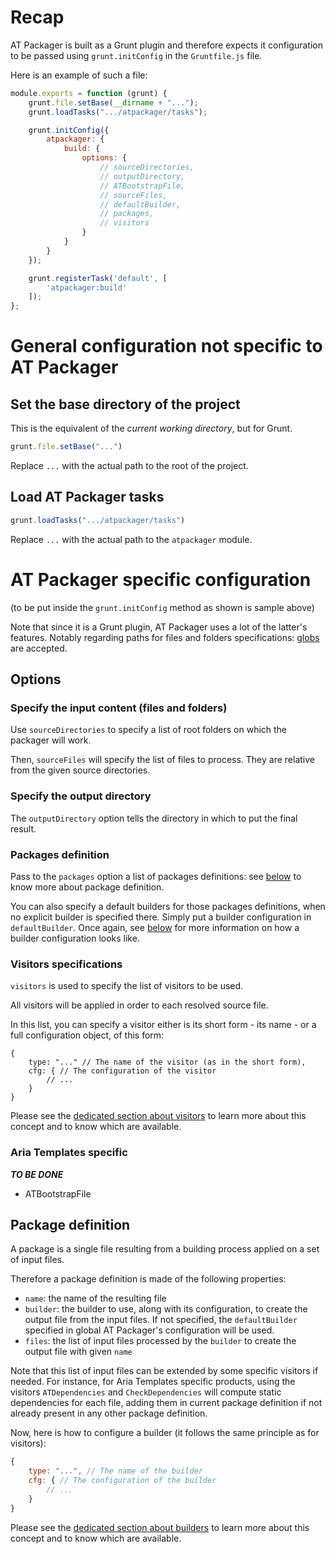 # Recap

AT Packager is built as a Grunt plugin and therefore expects it configuration to be passed using `grunt.initConfig` in the `Gruntfile.js` file.

Here is an example of such a file:

```javascript
module.exports = function (grunt) {
	grunt.file.setBase(__dirname + "...");
	grunt.loadTasks(".../atpackager/tasks");

	grunt.initConfig({
		atpackager: {
			build: {
				options: {
					// sourceDirectories,
					// outputDirectory,
					// ATBootstrapFile,
					// sourceFiles,
					// defaultBuilder,
					// packages,
					// visitors
				}
			}
		}
	});

	grunt.registerTask('default', [
		'atpackager:build'
	]);
};
```





# General configuration not specific to AT Packager

## Set the base directory of the project

This is the equivalent of the _current working directory_, but for Grunt.

```javascript
grunt.file.setBase("...")
```

Replace `...` with the actual path to the root of the project.

## Load AT Packager tasks

```javascript
grunt.loadTasks(".../atpackager/tasks")
```

Replace `...` with the actual path to the `atpackager` module.




# AT Packager specific configuration

(to be put inside the `grunt.initConfig` method as shown is sample above)

Note that since it is a Grunt plugin, AT Packager uses a lot of the latter's features. Notably regarding paths for files and folders specifications: [globs](https://github.com/isaacs/node-glob) are accepted.

## Options

### Specify the input content (files and folders)

Use `sourceDirectories` to specify a list of root folders on which the packager will work.

Then, `sourceFiles` will specify the list of files to process. They are relative from the given source directories.

### Specify the output directory

The `outputDirectory` option tells the directory in which to put the final result.

### Packages definition

Pass to the `packages` option a list of packages definitions: see [below](#package-definition) to know more about package definition.

You can also specify a default builders for those packages definitions, when no explicit builder is specified there. Simply put a builder configuration  in `defaultBuilder`. Once again, see [below](#package-definition) for more information on how a builder configuration looks like.

### Visitors specifications

`visitors` is used to specify the list of visitors to be used.

All visitors will be applied in order to each resolved source file.

In this list, you can specify a visitor either is its short form - its name - or a full configuration object, of this form:

```
{
	type: "..." // The name of the visitor (as in the short form),
	cfg: { // The configuration of the visitor
		// ...
	}
}
```

Please see the [dedicated section about visitors](./visitors.html) to learn more about this concept and to know which are available.



### Aria Templates specific

___TO BE DONE___

* ATBootstrapFile



## Package definition

A package is a single file resulting from a building process applied on a set of input files.

Therefore a package definition is made of the following properties:

* `name`: the name of the resulting file
* `builder`: the builder to use, along with its configuration, to create the output file from the input files. If not specified, the `defaultBuilder` specified in global AT Packager's configuration will be used.
* `files`: the list of input files processed by the `builder` to create the output file with given `name`

Note that this list of input files can be extended by some specific visitors if needed. For instance, for Aria Templates specific products, using the visitors `ATDependencies` and `CheckDependencies` will compute static dependencies for each file, adding them in current package definition if not already present in any other package definition.

Now, here is how to configure a builder (it follows the same principle as for visitors):

```javascript
{
	type: "...", // The name of the builder
	cfg: { // The configuration of the builder
		// ...
	}
}
```


Please see the [dedicated section about builders](./builders.html) to learn more about this concept and to know which are available.
